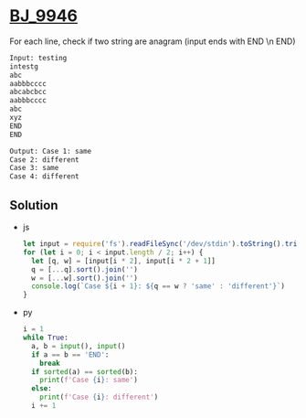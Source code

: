 # [BJ_9946](https://acmicpc.net/problem/9946)

For each line, check if two string are anagram (input ends with END \n END)

```txt
Input: testing
intestg
abc
aabbbcccc
abcabcbcc
aabbbcccc
abc
xyz
END
END

Output: Case 1: same
Case 2: different
Case 3: same
Case 4: different
```

## Solution

* js

  ```js
  let input = require('fs').readFileSync('/dev/stdin').toString().trim().split('\n').slice(2);
  for (let i = 0; i < input.length / 2; i++) {
    let [q, w] = [input[i * 2], input[i * 2 + 1]]
    q = [...q].sort().join('')
    w = [...w].sort().join('')
    console.log(`Case ${i + 1}: ${q == w ? 'same' : 'different'}`)
  }
  ```

* py

  ```py
  i = 1
  while True:
    a, b = input(), input()
    if a == b == 'END':
      break
    if sorted(a) == sorted(b):
      print(f'Case {i}: same')
    else:
      print(f'Case {i}: different')
    i += 1
  ```
